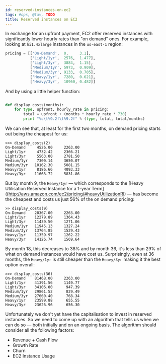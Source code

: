 ```yaml
---
id: reserved-instances-on-ec2
tags: #ops, @tav, TODO
title: Reserved instances on EC2
---
```


In exchange for an upfront payment, EC2 offer reserved instances with
significantly lower hourly rates than "on demand" ones. For example, looking
at `hi1.4xlarge` instances in the `us-east-1` region:

```python
pricing = [['On-Demand',  0,     3.1],
           ['Light/1yr',  2576,  1.477],
           ['Light/3yr',  3884,  1.15],
           ['Medium/1yr', 5973,  0.909],
           ['Medium/3yr', 9133,  0.705],
           ['Heavy/1yr',  7280,  0.621],
           ['Heavy/3yr',  10960, 0.482]]
```

And by using a little helper function:

```python

def display_costs(months):
    for type, upfront, hourly_rate in pricing:
        total = upfront + (months * hourly_rate * 730)
        print "%s\t%9.2f\t%9.2f" % (type, total, total/months)
```

We can see that, at least for the first two months, on demand pricing starts
out being the cheapest for us:

```pycon
>>> display_costs(2)
On-Demand	  4526.00	  2263.00
Light/1yr	  4732.42	  2366.21
Light/3yr	  5563.00	  2781.50
Medium/1yr	  7300.14	  3650.07
Medium/3yr	 10162.30	  5081.15
Heavy/1yr	  8186.66	  4093.33
Heavy/3yr	 11663.72	  5831.86
```

But by month 9, the `Heavy/1yr` — which corresponds to the [Heavy Utilisation
Reserved Instance for a 1-year
Term]((http://aws.amazon.com/ec2/pricing/#heavyUtilizationRI) — has become the
cheapest and costs us just 56% of the on demand pricing:

```pycon
>> display_costs(9)
On-Demand	 20367.00	  2263.00
Light/1yr	 12279.89	  1364.43
Light/3yr	 11439.50	  1271.06
Medium/1yr	 11945.13	  1327.24
Medium/3yr	 13764.85	  1529.43
Heavy/1yr	 11359.97	  1262.22
Heavy/3yr	 14126.74	  1569.64
```

By month 18, this decreases to 38% and by month 36, it's less than 29% of what
on demand instances would have cost us. Surprisingly, even at 36 months, the
`Heavy/1yr` is still cheaper than the `Heavy/3yr` making it the best option
overall:

```pycon
>>> display_costs(36)
On-Demand	 81468.00	  2263.00
Light/1yr	 41391.56	  1149.77
Light/3yr	 34106.00	   947.39
Medium/1yr	 29861.52	   829.49
Medium/3yr	 27660.40	   768.34
Heavy/1yr	 23599.88	   655.55
Heavy/3yr	 23626.96	   656.30
```

Unfortunately we don't yet have the capitalisation to invest in reserved
instances. So we need to come up with an algorithm that tells us when we can
do so — both initially and on an ongoing basis. The algorithm should consider
all the following factors:

* Revenue + Cash Flow
* Growth Rate
* Churn
* EC2 Instance Usage